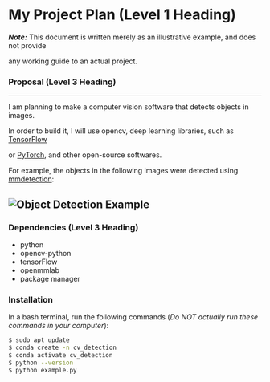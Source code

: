 # My Project Plan  (Level 1 Heading)

***Note:*** This document is written merely as an illustrative example, and does not provide

any working guide to an actual project.


### Proposal  (Level 3 Heading)

---
I am planning to make a computer vision software that detects objects in images.

In order to build it, I will use opencv, deep learning libraries, such as [TensorFlow](https://www.tensorflow.org/?hl=ko)

or [PyTorch](https://pytorch.org/), and other open-source softwares.

For example, the objects in the following images were detected using [mmdetection](https://github.com/open-mmlab/mmdetection):

![Object Detection Example](https://user-images.githubusercontent.com/12907710/137271636-56ba1cd2-b110-4812-8221-b4c120320aa9.png)
---

### Dependencies  (Level 3 Heading)

- python
- opencv-python
- tensorFlow
- openmmlab
- package manager

### Installation

In a bash terminal, run the following commands (*Do NOT actually run these commands in your computer*):

```bash
$ sudo apt update
$ conda create -n cv_detection
$ conda activate cv_detection
$ python --version
$ python example.py
```
